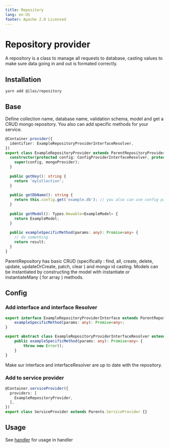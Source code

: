 ```yaml
---
title: Repository
lang: en-US
footer: Apache 2.0 Licensed
---
```



# Repository provider

A repository is a class to manage all requests to database, casting values to make sure data going in and out is formated correctly.   

## Installation

`yarn add @ilos/repository`

## Base

Define collection name, database name, validation schema, model and get a CRUD mongo repository. You also can add specific methods for your service.

```ts
@Container.provider({
  identifier: ExampleRepositoryProviderInterfaceResolver,
})
export class ExampleRepositoryProvider extends ParentRepositoryProvider implements ExampleRepositoryProviderInterface {
  constructor(protected config: ConfigProviderInterfaceResolver, protected mongoProvider: MongoProvider) {
    super(config, mongoProvider);
  }
  
  public getKey(): string {
    return 'myCollection';
  }
    
  public getDbName(): string {
    return this.config.get('example.db'); // you also can use config provider
  }
    
  public getModel(): Types.Newable<ExampleModel> {
    return ExampleModel;
  }
  
  public exampleSpecificMethod(params: any): Promise<any> {
    // do something
    return result;
  }
}
```

ParentRepository has basic CRUD (specifically :  find, all, create, delete, update, updateOrCreate, patch, clear ) and mongo id casting. 
Models can be instantiated by constructing the model with instantiate or instantiateMany ( for array ) methods. 

## Config
### Add interface and interface Resolver

```ts 
export interface ExampleRepositoryProviderInterface extends ParentRepositoryProviderInterface {
    exampleSpecificMethod(params: any): Promise<any>;
}

export abstract class ExampleRepositoryProviderInterfaceResolver extends ParentRepositoryProviderInterfaceResolver {
    public exampleSpecificMethod(params: any): Promise<any> {
        throw new Error();
    }
}
```
Make sur interface and interfaceResolver are up to date with the repository. 

### Add to service provider
```ts
@Container.serviceProvider({
  providers: [
    ExampleRepositoryProvider,
  ],
})
export class ServiceProvider extends Parents.ServiceProvider {}
```

## Usage
See [handler](/documentation/handler) for usage in handler


